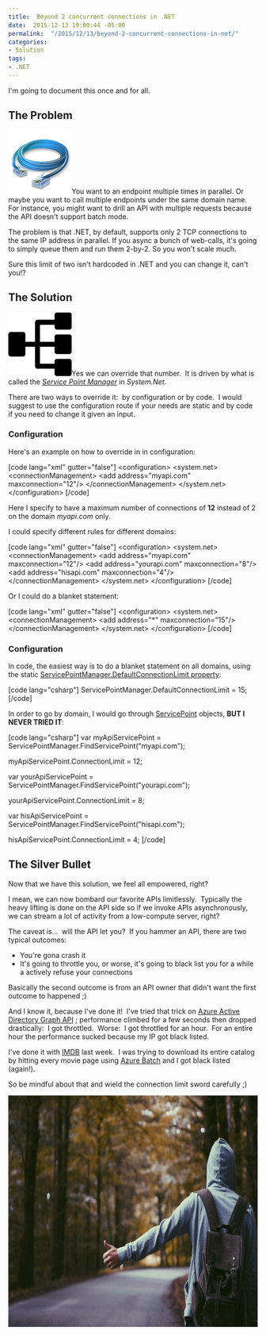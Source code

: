 ```yaml
---
title:  Beyond 2 concurrent connections in .NET
date:  2015-12-13 19:00:44 -05:00
permalink:  "/2015/12/13/beyond-2-concurrent-connections-in-net/"
categories:
- Solution
tags:
- .NET
---
```

I'm going to document this once and for all.
<h2>The Problem</h2>
<a href="/assets/2015/12/beyond-2-concurrent-connections-in-net/ethernet-cable-icon1.png" rel="attachment wp-att-1392"><img class="size-full wp-image-1392 alignright" src="/assets/2015/12/beyond-2-concurrent-connections-in-net/ethernet-cable-icon1.png" alt="Ethernet-Cable-icon[1]" width="128" height="128" /></a>You want to an endpoint multiple times in parallel. Or maybe you want to call multiple endpoints under the same domain name. For instance, you might want to drill an API with multiple requests because the API doesn't support batch mode.

The problem is that .NET, by default, supports only 2 TCP connections to the same IP address in parallel. If you async a bunch of web-calls, it's going to simply queue them and run them 2-by-2. So you won't scale much.

Sure this limit of two isn't hardcoded in .NET and you can change it, can't you!?
<h2>The Solution</h2>
<a href="/assets/2015/12/beyond-2-concurrent-connections-in-net/business-parallel-tasks-icon1.png" rel="attachment wp-att-1394"><img class="size-full wp-image-1394 alignleft" src="/assets/2015/12/beyond-2-concurrent-connections-in-net/business-parallel-tasks-icon1.png" alt="Business-Parallel-Tasks-icon[1]" width="128" height="128" /></a>Yes we can override that number.  It is driven by what is called the <em><a href="https://msdn.microsoft.com/en-us/library/system.net.servicepointmanager.aspx" target="_blank">Service Point Manager</a> </em>in <em>System.Net</em>.

There are two ways to override it:  by configuration or by code.  I would suggest to use the configuration route if your needs are static and by code if you need to change it given an input.
<h3>Configuration</h3>
Here's an example on how to override in in configuration:

[code lang="xml" gutter="false"]
&lt;configuration&gt;
 &lt;system.net&gt;
  &lt;connectionManagement&gt;
   &lt;add address=&quot;myapi.com&quot; maxconnection=&quot;12&quot;/&gt;
  &lt;/connectionManagement&gt;
 &lt;/system.net&gt;
&lt;/configuration&gt;
[/code]

Here I specify to have a maximum number of connections of <strong>12</strong> instead of 2 on the domain <em>myapi.com</em> only.

I could specify different rules for different domains:

[code lang="xml" gutter="false"]
&lt;configuration&gt;
 &lt;system.net&gt;
  &lt;connectionManagement&gt;
   &lt;add address=&quot;myapi.com&quot; maxconnection=&quot;12&quot;/&gt;
   &lt;add address=&quot;yourapi.com&quot; maxconnection=&quot;8&quot;/&gt;
   &lt;add address=&quot;hisapi.com&quot; maxconnection=&quot;4&quot;/&gt;
  &lt;/connectionManagement&gt;
 &lt;/system.net&gt;
&lt;/configuration&gt;
[/code]

Or I could do a blanket statement:

[code lang="xml" gutter="false"]
&lt;configuration&gt;
 &lt;system.net&gt;
  &lt;connectionManagement&gt;
   &lt;add address=&quot;*&quot; maxconnection=&quot;15&quot;/&gt;
  &lt;/connectionManagement&gt;
 &lt;/system.net&gt;
&lt;/configuration&gt;
[/code]

<h3>Configuration</h3>
In code, the easiest way is to do a blanket statement on all domains, using the static <a href="https://msdn.microsoft.com/en-us/library/system.net.servicepointmanager.defaultconnectionlimit.aspx" target="_blank">ServicePointManager.DefaultConnectionLimit property</a>:

[code lang="csharp"]
ServicePointManager.DefaultConnectionLimit = 15;
[/code]

In order to go by domain, I would go through <a href="https://msdn.microsoft.com/en-us/library/system.net.servicepoint.aspx?f=255&amp;MSPPError=-2147217396" target="_blank">ServicePoint</a> objects, <strong>BUT I NEVER TRIED IT</strong>:

[code lang="csharp"]
var myApiServicePoint =
  ServicePointManager.FindServicePoint(&quot;myapi.com&quot;);

myApiServicePoint.ConnectionLimit = 12;

var yourApiServicePoint =
  ServicePointManager.FindServicePoint(&quot;yourapi.com&quot;);

yourApiServicePoint.ConnectionLimit = 8;

var hisApiServicePoint =
  ServicePointManager.FindServicePoint(&quot;hisapi.com&quot;);

hisApiServicePoint.ConnectionLimit = 4;
[/code]

<h2>The Silver Bullet</h2>
Now that we have this solution, we feel all empowered, right?

I mean, we can now bombard our favorite APIs limitlessly.  Typically the heavy lifting is done on the API side so if we invoke APIs asynchronously, we can stream a lot of activity from a low-compute server, right?

The caveat is...  will the API let you?  If you hammer an API, there are two typical outcomes:
<ul>
 	<li>You're gona crash it</li>
 	<li>It's going to throttle you, or worse, it's going to black list you for a while a actively refuse your connections</li>
</ul>
Basically the second outcome is from an API owner that didn't want the first outcome to happened ;)

And I know it, because I've done it!  I've tried that trick on <a href="https://msdn.microsoft.com/en-us/library/azure/hh974476.aspx" target="_blank">Azure Active Directory Graph API</a> ; performance climbed for a few seconds then dropped drastically:  I got throttled.  Worse:  I got throttled for an hour.  For an entire hour the performance sucked because my IP got black listed.

I've done it with <a href="http://imdb.com" target="_blank">IMDB</a> last week.  I was trying to download its entire catalog by hitting every movie page using <a href="https://azure.microsoft.com/en-us/services/batch/" target="_blank">Azure Batch</a> and I got black listed (again!).

So be mindful about that and wield the connection limit sword carefully ;)

<a href="/assets/2015/12/beyond-2-concurrent-connections-in-net/0d9bf61e081.jpg" rel="attachment wp-att-1402"><img class="alignnone size-full wp-image-1402" src="/assets/2015/12/beyond-2-concurrent-connections-in-net/0d9bf61e081.jpg" alt="0D9BF61E08[1]" width="700" height="467" /></a>

&nbsp;